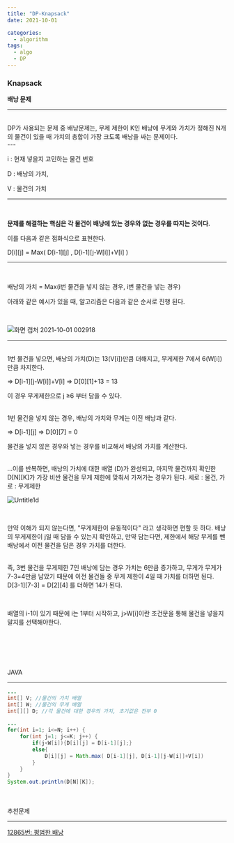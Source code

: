 ```yaml
---
title: "DP-Knapsack"
date: 2021-10-01

categories:
  - algorithm
tags:
  - algo
  - DP
---
```


### Knapsack

**배낭 문제**

---
<br>
DP가 사용되는 문제 중 배낭문제는, 무제 제한이 K인 배낭에 무게와 가치가 정해진 N개의 물건이 있을 때 가치의 총합이 가장 크도록 배낭을 싸는 문제이다.

<br>
---

i : 현재 넣을지 고민하는 물건 번호

D :  배낭의 가치, 

V : 물건의 가치

---
<br>

**문제를 해결하는 핵심은 각 물건이 배낭에 있는 경우와 없는 경우를 따지는 것이다.** 
<br>

이를 다음과 같은 점화식으로 표현한다.

D[i][j] = Max( D[i-1][j] , D[i-1][j-W[i]]+V[i] )

---
<br>

배낭의 가치 = Max(i번 물건을 넣지 않는 경우, i번 물건을 넣는 경우)

아래와 같은 예시가 있을 때, 알고리즘은 다음과 같은 순서로 진행 된다.

<br>

![화면 캡처 2021-10-01 002918](https://user-images.githubusercontent.com/47859845/135485467-2ace41be-a657-4a8e-82a2-71aabf977d5a.png)

---
<br>
1번 물건을 넣으면, 배낭의 가치(D)는 13(V[i])만큼 더해지고, 무게제한 7에서 6(W[i])만큼 차지한다.

⇒ D[i-1][j-W[i]]+V[i] ⇒ D[0][1]+13 = 13

이 경우 무게제한으로 j ≥6 부터 담을 수 있다.
<br><br>

1번 물건을 넣지 않는 경우, 배낭의 가치와 무게는 이전 배낭과 같다.

⇒ D[i-1][j] ⇒ D[0][7] = 0

물건을 넣지 않은 경우와 넣는 경우를 비교해서 배낭의 가치를 계산한다.
<br><br>

...이를 반복하면, 배낭의 가치에 대한 배열 (D)가 완성되고, 마지막 물건까지 확인한 D[N][K]가 가장 비싼 물건을 무게 제한에 맞춰서 가져가는 경우가 된다. 세로 : 물건, 가로 : 무게제한

![Untitle1d](https://user-images.githubusercontent.com/47859845/135485544-bf81911f-047a-4162-b4d3-941b908431d2.png)

<br>

만약 이해가 되지 않는다면, "무게제한이 유동적이다" 라고 생각하면 편할 듯 하다. 배낭의 무게제한이 j일 때 담을 수 있는지 확인하고, 만약 담는다면, 제한에서 해당 무게를 뺀 배낭에서 이전 물건을 담은 경우 가치를 더한다.
<br><br>

즉, 3번 물건을 무게제한 7인 배낭에 담는 경우 가치는 6만큼 증가하고, 무게가 무게가 7-3=4만큼 남았기 때문에 이전 물건들 중 무게 제한이 4일 때 가치를 더하면 된다. D[3-1][7-3] = D[2][4] 를 더하면 14가 된다.

<br>

배열의 i-1이 있기 때문에 i는 1부터 시작하고, j>W[i]이란 조건문을 통해 물건을 넣을지 말지를 선택해야한다.

<br><br>
---

JAVA

---

```java
...
int[] V; //물건의 가치 배열
int[] W; //물건의 무게 배열
int[][] D; //각 물건에 대한 경우의 가치, 초기값은 전부 0

...
for(int i=1; i<=N; i++) {
	for(int j=1; j<=K; j++) {
		if(j<W[i]){D[i][j] = D[i-1][j];}
		else{
			D[i][j] = Math.max( D[i-1][j], D[i-1][j-W[i]]+V[i])
		}
	}
}
System.out.println(D[N][K]);
```
<br><br>
추천문제

---

[12865번: 평범한 배낭](https://www.acmicpc.net/problem/12865)
<br><br>